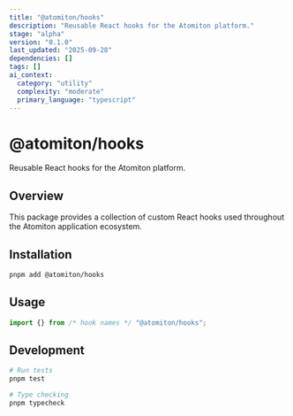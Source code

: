 ```yaml
---
title: "@atomiton/hooks"
description: "Reusable React hooks for the Atomiton platform."
stage: "alpha"
version: "0.1.0"
last_updated: "2025-09-28"
dependencies: []
tags: []
ai_context:
  category: "utility"
  complexity: "moderate"
  primary_language: "typescript"
---
```

# @atomiton/hooks

Reusable React hooks for the Atomiton platform.

## Overview

This package provides a collection of custom React hooks used throughout the
Atomiton application ecosystem.

## Installation

```bash
pnpm add @atomiton/hooks
```

## Usage

```typescript
import {} from /* hook names */ "@atomiton/hooks";
```

## Development

```bash
# Run tests
pnpm test

# Type checking
pnpm typecheck
```
